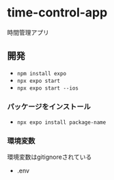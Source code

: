 # time-control-app
時間管理アプリ

## 開発
- `npm install expo`
- `npx expo start`
- `npx expo start --ios`

### パッケージをインストール
- `npx expo install package-name`

### 環境変数
環境変数はgitignoreされている
- .env